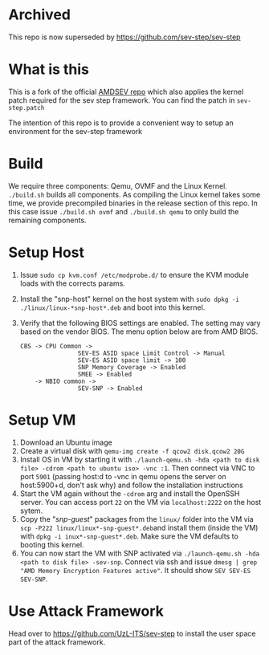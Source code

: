 # Archived
This repo is now superseded by https://github.com/sev-step/sev-step

# What is this

This is a fork of the official [AMDSEV repo](https://github.com/AMDESE/AMDSEV) which also applies the kernel patch required for the sev step
framework. You can find the patch in `sev-step.patch`

The intention of this repo is to provide a convenient way to setup
an environment for the sev-step framework

# Build
We require three components: Qemu, OVMF and the Linux Kernel.
`./build.sh` builds all components.
As compiling the Linux kernel takes some time, we provide precompiled
binaries in the release section of this repo. In this case
issue `./build.sh ovmf` and `./build.sh qemu` to only build the remaining
components.

# Setup Host

1) Issue `sudo cp kvm.conf /etc/modprobe.d/` to ensure the KVM module loads
with the corrects params.

2) Install the "snp-host" kernel on the host system with
`sudo dpkg -i ./linux/linux-*snp-host*.deb` and boot into this kernel.

3) Verify that the following BIOS settings are enabled. The setting may vary based on the vendor BIOS. The menu option below are from AMD BIOS. 
    ```
    CBS -> CPU Common ->
                    SEV-ES ASID space Limit Control -> Manual
                    SEV-ES ASID space limit -> 100
                    SNP Memory Coverage -> Enabled 
                    SMEE -> Enabled
        -> NBIO common ->
                    SEV-SNP -> Enabled
    ```


# Setup VM

1) Download an Ubuntu image
2) Create a virtual disk with `qemu-img create -f qcow2 disk.qcow2 20G`
3) Install OS in VM by starting it with `./launch-qemu.sh -hda <path to disk file> -cdrom <path to ubuntu iso> -vnc :1`. Then connect via VNC to port `5901` (passing host:d to -vnc in qemu opens the server on host:5900+d, don't ask why) and follow the installation instructions
4) Start the VM again without the `-cdrom` arg and install the OpenSSH server. You can access port `22` on the VM via  `localhost:2222` on the host sytem.
5) Copy the "*snp-guest*" packages from the `linux/` folder into the VM via `scp -P222 linux/linux*-snp-guest*.deb`and install them (inside the VM) with `dpkg -i inux*-snp-guest*.deb`. Make sure the VM defaults to booting this kernel.
6) You can now start the VM with SNP activated via `./launch-qemu.sh -hda <path to disk file> -sev-snp`. Connect via ssh and issue `dmesg | grep "AMD Memory Encryption Features active"`. It should show `SEV SEV-ES SEV-SNP`.

# Use Attack Framework
Head over to https://github.com/UzL-ITS/sev-step to install the user space part of the attack framework.
